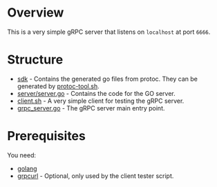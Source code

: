 # Overview

This is a very simple gRPC server that listens on `localhost` at port `6666`.

# Structure

* [sdk](sdk) - Contains the generated go files from protoc. They can be generated by [protoc-tool.sh](../api/protoc-tool.sh).
* [server/server.go](server/server.go) - Contains the code for the GO server.
* [client.sh](client.sh) - A very simple client for testing the gRPC server.
* [grpc_server.go](grpc_server.go) - The gRPC server main entry point.

# Prerequisites

You need:

* [golang](https://golang.org/)
* [grpcurl](https://github.com/fullstorydev/grpcurl) - Optional, only used by the client
tester script.
